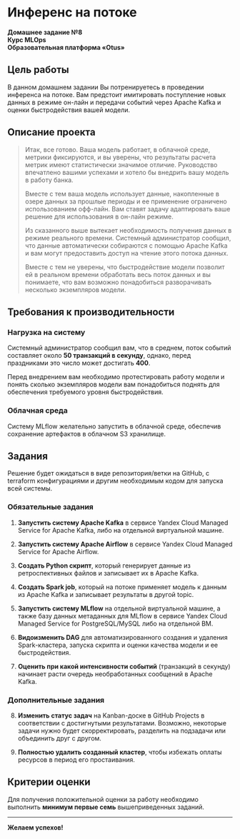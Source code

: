 # Инференс на потоке

**Домашнее задание №8**  
**Курс MLOps**  
**Образовательная платформа «Otus»**

## Цель работы

В данном домашнем задании Вы потренируетесь в проведении инференса на потоке. Вам предстоит имитировать поступление новых данных в режиме он-лайн и передачи событий через Apache Kafka и оценки быстродействия вашей модели.

## Описание проекта

> Итак, все готово. Ваша модель работает, в облачной среде, метрики фиксируются, и вы уверены, что результаты расчета метрик имеют статистически значимое отличие. Руководство впечатлено вашими успехами и хотело бы внедрить вашу модель в работу банка.
> 
> Вместе с тем ваша модель использует данные, накопленные в озере данных за прошлые периоды и ее применение ограничено использованием офф-лайн. Вам ставят задачу адаптировать ваше решение для использования в он-лайн режиме.
> 
> Из сказанного выше вытекает необходимость получения данных в режиме реального времени. Системный администратор сообщил, что данные автоматически собираются с помощью Apache Kafka и вам могут предоставить доступ на чтение этого потока данных.
> 
> Вместе с тем не уверены, что быстродействие модели позволит ей в реальном времени обработать весь поток данных и вы понимаете, что вам возможно понадобиться разворачивать несколько экземпляров модели.

## Требования к производительности

### Нагрузка на систему

Системный администратор сообщил вам, что в среднем, поток событий составляет около **50 транзакций в секунду**, однако, перед праздниками это число может достигать **400**.

Перед внедрением вам необходимо протестировать работу модели и понять сколько экземпляров модели вам понадобиться поднять для обеспечения требуемого уровня быстродействия.

### Облачная среда

Систему MLflow желательно запустить в облачной среде, обеспечив сохранение артефактов в облачном S3 хранилище.  

## Задания

Решение будет ожидаться в виде репозитория/ветки на GitHub, с terraform конфигурациями и другим необходимым кодом для запуска всей системы.

### Обязательные задания

1. **Запустить систему Apache Kafka** в сервисе Yandex Cloud Managed Service for Apache Kafka, либо на отдельной виртуальной машине.

2. **Запустить систему Apache Airflow** в сервисе Yandex Cloud Managed Service for Apache Airflow.

3. **Создать Python скрипт**, который генерирует данные из ретроспективных файлов и записывает их в Apache Kafka.

4. **Создать Spark job**, который на потоке применяет модель к данным из Apache Kafka и записывает результаты в другой topic.

5. **Запустить систему MLflow** на отдельной виртуальной машине, а также базу данных метаданных для MLflow в сервисе Yandex Cloud Managed Service for PostgreSQL/MySQL либо на отдельной ВМ.

6. **Видоизменить DAG** для автоматизированного создания и удаления Spark-кластера, запуска скрипта и оценки качества модели и ее быстродействия.

7. **Оценить при какой интенсивности событий** (транзакций в секунду) начинает расти очередь необработанных сообщений в Apache Kafka.

### Дополнительные задания

8. **Изменить статус задач** на Kanban-доске в GitHub Projects в соответствии с достигнутыми результатами. Возможно, некоторые задачи нужно будет скорректировать, разделить на подзадачи или объединить друг с другом.

9. **Полностью удалить созданный кластер**, чтобы избежать оплаты ресурсов в период его простаивания.

## Критерии оценки

Для получения положительной оценки за работу необходимо выполнить **минимум первые семь** вышеприведенных заданий.

---

**Желаем успехов!** 